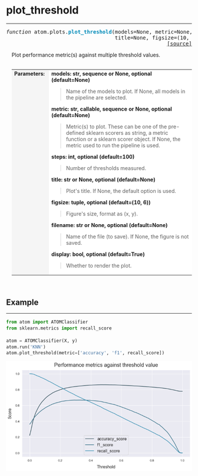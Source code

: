 # plot_threshold
----------------

<pre><em>function</em> atom.plots.<strong style="color:#008AB8">plot_threshold</strong>(models=None, metric=None, steps=100,
                                   title=None, figsize=(10, 6), filename=None, display=True)
<div align="right"><a href="https://github.com/tvdboom/ATOM/blob/master/atom/plots.py#L336">[source]</a></div></pre>
<div style="padding-left:3%">
Plot performance metric(s) against multiple threshold values.
<br /><br />
<table width="100%">
<tr>
<td width="15%" style="vertical-align:top; background:#F5F5F5;"><strong>Parameters:</strong></td>
<td width="75%" style="background:white;">
<strong>models: str, sequence or None, optional (default=None)</strong>
<blockquote>
Name of the models to plot. If None, all models in the pipeline are selected.
</blockquote>
<strong>metric: str, callable, sequence or None, optional (default=None)</strong>
<blockquote>
Metric(s) to plot. These can be one of the pre-defined sklearn scorers as string,
 a metric function or a sklearn scorer object. If None, the metric used to run
 the pipeline is used.
</blockquote>
<strong>steps: int, optional (default=100)</strong>
<blockquote>
Number of thresholds measured.
</blockquote>
<strong>title: str or None, optional (default=None)</strong>
<blockquote>
Plot's title. If None, the default option is used.
</blockquote>
<strong>figsize: tuple, optional (default=(10, 6))</strong>
<blockquote>
Figure's size, format as (x, y).
</blockquote>
<strong>filename: str or None, optional (default=None)</strong>
<blockquote>
Name of the file (to save). If None, the figure is not saved.
</blockquote>
<strong>display: bool, optional (default=True)</strong>
<blockquote>
Whether to render the plot.
</blockquote>
</tr>
</table>
</div>
<br />



## Example
----------
```python
from atom import ATOMClassifier
from sklearn.metrics import recall_score

atom = ATOMClassifier(X, y)
atom.run('KNN')
atom.plot_threshold(metric=['accuracy', 'f1', recall_score])
```
![plot_threshold](./img/plot_threshold.png)
